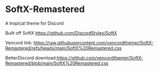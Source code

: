 # SoftX-Remastered
A tropical theme for Discord

Built off SoftX https://github.com/DiscordStyles/SoftX

Vencord link: https://raw.githubusercontent.com/vencordthemer/SoftX-Remastered/refs/heads/main/SoftX%20Remastered.css

BetterDiscord download:https://github.com/vencordthemer/SoftX-Remastered/blob/main/SoftX%20Remastered.css
